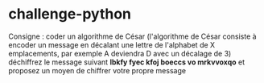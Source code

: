 # challenge-python
Consigne : coder un algorithme de César (l'algorithme de César consiste à encoder un message en décalant une lettre de l'alphabet de X emplacements, par exemple A deviendra D avec un décalage de 3) déchiffrez le message suivant **lbkfy fyec kfoj boeccs vo mrkvvoxqo** et proposez un moyen de chiffrer votre propre message
